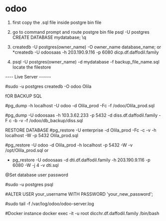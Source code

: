 # odoo
1. first copy the .sql file inside postgre bin file
2. go to command prompt and route postgre bin file 
psql -U postgres
CREATE DATABASE mydatabase;
\q
3. createdb -U postgres(owner_name) -O owner_name database_name;
or
  *createdb -U odoosaas -h 203.190.9.116 -p 6080 dicp.df.daffodil.family
    
6. psql -U postgres(owner_name) -d mydatabase -f backup_file_name.sql
locate the filestore

---- Live Server ------

#sudo -u postgres createdb -O odoo Olila

fOR BACKUP SQL

#pg_dump -h localhost -U odoo -d Olila_prod -Fc -f /odoo/Olila_prod.sql

#pg_dump -U odoosaas -h 103.3.62.233 -p 5432 -d diss.df.daffodil.family -F c -b -v -f /odoo/db_backup/diss.sql

RESTORE DATABASE
#pg_restore -U enterprise -d Olila_prod -Fc -c -v -h localhost -W -p 5432 Olila_prod.sql

#pg_restore -U odoo -d Olila_prod -h localhost -p 5432 -W -v /opt/Olila_prod.sql
or
* pg_restore -U odoosaas -d dti.df.daffodil.family -h 203.190.9.116 -p 6080 -W -j 4 -v dti.sql

@Set database user password

#sudo -u postgres psql

#ALTER USER your_username WITH PASSWORD 'your_new_password';

#sudo tail -f /var/log/odoo/odoo-server.log

#Docker instance 
docker exec -it  -u root dicchr.df.daffodil.family /bin/bash

